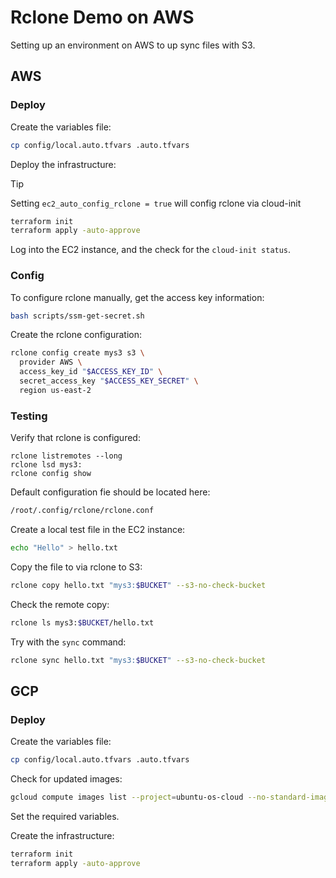 # Rclone Demo on AWS

Setting up an environment on AWS to up sync files with S3.

## AWS

### Deploy

Create the variables file:

```sh
cp config/local.auto.tfvars .auto.tfvars
```

Deploy the infrastructure:

> [!TIP]
> Setting `ec2_auto_config_rclone = true` will config rclone via cloud-init

```sh
terraform init
terraform apply -auto-approve
```

Log into the EC2 instance, and the check for the `cloud-init status`.

### Config

To configure rclone manually, get the access key information:

```sh
bash scripts/ssm-get-secret.sh
```

Create the rclone configuration:

```sh
rclone config create mys3 s3 \
  provider AWS \
  access_key_id "$ACCESS_KEY_ID" \
  secret_access_key "$ACCESS_KEY_SECRET" \
  region us-east-2
```

### Testing

Verify that rclone is configured:

```
rclone listremotes --long
rclone lsd mys3:
rclone config show
```

Default configuration fie should be located here:

```sh
/root/.config/rclone/rclone.conf
```

Create a local test file in the EC2 instance:

```sh
echo "Hello" > hello.txt
```

Copy the file to via rclone to S3:

```sh
rclone copy hello.txt "mys3:$BUCKET" --s3-no-check-bucket
```

Check the remote copy:

```sh
rclone ls mys3:$BUCKET/hello.txt
```

Try with the `sync` command:

```sh
rclone sync hello.txt "mys3:$BUCKET" --s3-no-check-bucket
```

## GCP

### Deploy

Create the variables file:

```sh
cp config/local.auto.tfvars .auto.tfvars
```

Check for updated images:

```sh
gcloud compute images list --project=ubuntu-os-cloud --no-standard-images --filter="name~'2404'"
```

Set the required variables.

Create the infrastructure:

```sh
terraform init
terraform apply -auto-approve
```


